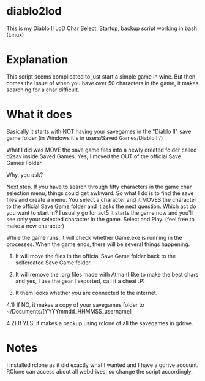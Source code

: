 # diablo2lod
This is my Diablo II LoD Char Select, Startup, backup script working in bash (Linux)

# Explanation
This script seems complicated to just start a simple game in wine.
But then comes the issue of when you have over 50 characters in the game, it makes searching for a char difficult.

# What it does
Basically it starts with NOT having your savegames in the "Diablo II" save game folder (in Windows it's in users/Saved Games/Diablo II/)

What I did was MOVE the save game files into a newly created folder called d2sav inside Saved Games. Yes, I moved the OUT of the official Save Games Folder.

Why, you ask?

Next step. If you have to search through fifty characters in the game char selection menu, things could get awkward. So what I do is to find the save files and create a menu.
You select a character and it MOVES the character to the official Save Game folder and it asks the next question.
Which act do you want to start in? I usually go for act5
It starts the game now and you'll see only your selected character in the game. Select and Play. (feel free to make a new character)

While the game runs, it will check whether Game.exe is running in the processes.
When the game ends, there will be several things happening.

1) It will move the files in the official Save Game folder back to the selfcreated Save Game folder.

2) It will remove the .org files made with Atma (I like to make the best chars and yes, I use the gear I exported, call it a cheat :P)

3) It them looks whether you are connected to the internet.

4.1) If NO, it makes a copy of your savegames folder to ~/Documents/[YYYYmmdd_HHMMSS_username]

4.2) If YES, it makes a backup using rclone of all the savegames in gdrive.

# Notes
I installed rclone as it did exactly what I wanted and I have a gdrive account.
RClone can access about all webdrives, so change the script accordingly.
